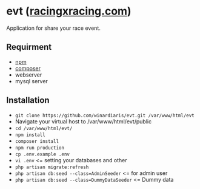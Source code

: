 # evt ([racingxracing.com](http://racingxracing.com))
Application for share your race event.

## Requirment
- [npm](https://www.npmjs.com/)
- [composer](https://getcomposer.org/download/)
- webserver
- mysql server

## Installation
- `git clone https://github.com/winardiaris/evt.git /var/www/html/evt`
- Navigate your virtual host to /var/www/html/evt/public
- `cd /var/www/html/evt/`
- `npm install`
- `composer install`
- `npm run production`
- `cp .env.example .env`
- `vi .env` <= setting your databases and other
- `php artisan migrate:refresh`
- `php artisan db:seed --class=AdminSeeder` <= for admin user
- `php artisan db:seed --class=DummyDataSeeder` <= Dummy data
